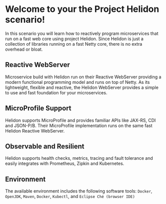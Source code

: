 # Welcome to your the Project Helidon scenario!

In this scenario you will learn how to reactively program microservices that run on a fast web core using project Helidon. Since Helidon is just a collection of libraries running on a fast Netty core, there is no extra overhead or bloat.

## Reactive WebServer

Microservice build with Helidon run on their Reactive WebServer providing a modern functional programming model and runs on top of Netty. As its lightweight, flexible and reactive, the Helidon WebServer provides a simple to use and fast foundation for your microservices.

## MicroProfile Support

Helidon supports MicroProfile and provides familiar APIs like JAX-RS, CDI and JSON-P/B. Their MicroProfile implementation runs on the same fast Helidon Reactive WebServer. 

## Observable and Resilient
Helidon supports health checks, metrics, tracing and fault tolerance and easily integrates with Prometheus, Zipkin and Kubernetes.

## Environment
The available environment includes the following software tools: 
`Docker`, `OpenJDK`, `Maven`, `Docker`, `Kubectl`, and `Eclipse Ché (browser IDE)`
